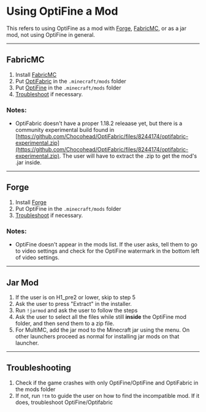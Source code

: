 # Using OptiFine a Mod
This refers to using OptiFine as a mod with [Forge](https://files.minecraftforge.net/net/minecraftforge/forge/), [FabricMC](https://fabricmc.net/use/installer/), or as a jar mod, not using OptiFine in general.

<hr>

## FabricMC
1. Install [FabricMC](https://fabricmc.net/use/installer/) 
2. Put [OptiFabric](https://www.curseforge.com/minecraft/mc-mods/optifabric) in the `.minecraft/mods` folder 
3. Put [OptiFine](https://optifine.net/downloads) in the `.minecraft/mods` folder 
4. [Troubleshoot](#Troubleshooting) if necessary. 

### Notes:
- OptiFabric doesn't have a proper 1.18.2 releaase yet, but there is a community experimental build found in [https://github.com/Chocohead/OptiFabric/files/8244174/optifabric-experimental.zip](https://github.com/Chocohead/OptiFabric/files/8244174/optifabric-experimental.zip). The user will have to extract the .zip to get the mod's .jar inside. 

<hr>

## Forge
1. Install [Forge](https://files.minecraftforge.net/net/minecraftforge/forge/) 
2. Put OptiFine in the `.minecraft/mods` folder 
3. [Troubleshoot](#Troubleshooting) if necessary. 

### Notes: 
- OptiFine doesn't appear in the mods list. If the user asks, tell them to go to video settings and check for the OptiFine watermark in the bottom left of video settings.

<hr>

## Jar Mod
1. If the user is on H1_pre2 or lower, skip to step 5
2. Ask the user to press "Extract" in the installer.
3. Run `!jarmod` and ask the user to follow the steps
4. Ask the user to select all the files while still **inside** the OptiFine mod folder, and then send them to a zip file.
5. For MultiMC, add the jar mod to the Minecraft jar using the menu. On other launchers proceed as normal for installing jar mods on that launcher. 

<hr>

## Troubleshooting 
1. Check if the game crashes with only OptiFine/OptiFine and OptiFabric in the mods folder 
2. If not, run `!tm` to guide the user on how to find the incompatible mod. If it does, troubleshoot OptiFine/Optifabric 
